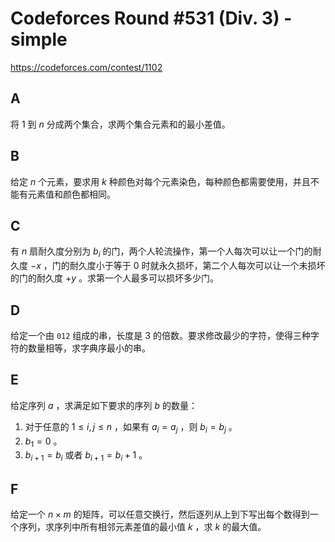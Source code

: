 # Codeforces Round #531 (Div. 3) - simple

https://codeforces.com/contest/1102

## A

将 $1$ 到 $n$ 分成两个集合，求两个集合元素和的最小差值。

## B

给定 $n$ 个元素，要求用 $k$ 种颜色对每个元素染色，每种颜色都需要使用，并且不能有元素值和颜色都相同。

## C

有 $n$ 扇耐久度分别为 $b_i$ 的门，两个人轮流操作，第一个人每次可以让一个门的耐久度 $-x$ ，门的耐久度小于等于 $0$ 时就永久损坏，第二个人每次可以让一个未损坏的门的耐久度 $+y$ 。求第一个人最多可以损坏多少门。

## D

给定一个由 `012` 组成的串，长度是 $3$ 的倍数。要求修改最少的字符，使得三种字符的数量相等，求字典序最小的串。

## E

给定序列 $a$ ，求满足如下要求的序列 $b$ 的数量：

1. 对于任意的 $1 ≤ i, j ≤ n$ ，如果有 $a_i = a_j$ ，则 $b_i = b_j$ 。
2. $b_1 = 0$ 。
3. $b_{i + 1} = b_i$ 或者 $b_{i + 1} = b_i + 1$ 。

## F

给定一个 $n \times m$ 的矩阵，可以任意交换行，然后逐列从上到下写出每个数得到一个序列，求序列中所有相邻元素差值的最小值 $k$ ，求 $k$ 的最大值。